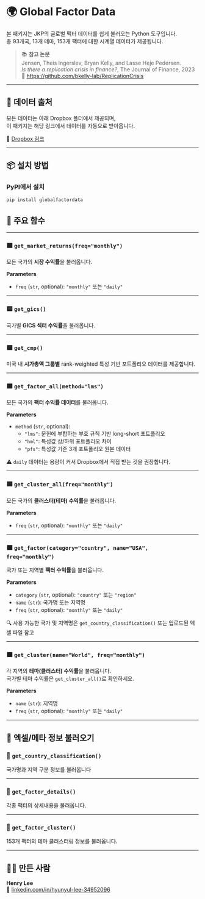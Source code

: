 # 🌍 Global Factor Data

본 패키지는 JKP의 글로벌 팩터 데이터를 쉽게 불러오는 Python 도구입니다.  
총 93개국, 13개 테마, 153개 팩터에 대한 시계열 데이터가 제공됩니다.

> 📚 **참고 논문**  
> Jensen, Theis Ingerslev, Bryan Kelly, and Lasse Heje Pedersen.  
> _Is there a replication crisis in finance?_, The Journal of Finance, 2023  
> 🔗 https://github.com/bkelly-lab/ReplicationCrisis

---

## 📁 데이터 출처

모든 데이터는 아래 Dropbox 폴더에서 제공되며,  
이 패키지는 해당 링크에서 데이터를 자동으로 받아옵니다.

📂 [Dropbox 링크](https://www.dropbox.com/scl/fo/zxha6i1zcjzx8a3mb2372/AN9kkos5H5UjjXUOqW3EuDs?rlkey=i3wkvrjbadft6hld863571dol&dl=0)

---

## 📦 설치 방법

### PyPI에서 설치

```bash
pip install globalfactordata
```

## 🔧 주요 함수

---

### 🟦 `get_market_returns(freq="monthly")`

모든 국가의 **시장 수익률**을 불러옵니다.

**Parameters**
- `freq` (`str`, optional): `"monthly"` 또는 `"daily"`

---

### 🟨 `get_gics()`

국가별 **GICS 섹터 수익률**을 불러옵니다.

---

### 🟩 `get_cmp()`

미국 내 **시가총액 그룹별** rank-weighted 특성 기반 포트폴리오 데이터를 제공합니다.

---

### 🟪 `get_factor_all(method="lms")`

모든 국가의 **팩터 수익률 데이터**를 불러옵니다.

**Parameters**
- `method` (`str`, optional):  
  - `"lms"`: 문헌에 부합하는 부호 규칙 기반 long-short 포트폴리오  
  - `"hml"`: 특성값 상/하위 포트폴리오 차이  
  - `"pfs"`: 특성값 기준 3개 포트폴리오 원본 데이터

⚠️ `daily` 데이터는 용량이 커서 Dropbox에서 직접 받는 것을 권장합니다.

---

### 🟥 `get_cluster_all(freq="monthly")`

모든 국가의 **클러스터(테마) 수익률**을 불러옵니다.

**Parameters**
- `freq` (`str`, optional): `"monthly"` 또는 `"daily"`

---

### 🟧 `get_factor(category="country", name="USA", freq="monthly")`

국가 또는 지역별 **팩터 수익률**을 불러옵니다.

**Parameters**
- `category` (`str`, optional): `"country"` 또는 `"region"`
- `name` (`str`): 국가명 또는 지역명
- `freq` (`str`, optional): `"monthly"` 또는 `"daily"`

🔍 사용 가능한 국가 및 지역명은 `get_country_classification()` 또는 업로드된 엑셀 파일 참고

---

### 🟫 `get_cluster(name="World", freq="monthly")`

각 지역의 **테마(클러스터) 수익률**을 불러옵니다.  
국가별 테마 수익률은 `get_cluster_all()`로 확인하세요.

**Parameters**
- `name` (`str`): 지역명
- `freq` (`str`, optional): `"monthly"` 또는 `"daily"`

---

## 📂 엑셀/메타 정보 불러오기

### 📄 `get_country_classification()`

국가명과 지역 구분 정보를 불러옵니다

---

### 📄 `get_factor_details()`

각종 팩터의 상세내용을 불러옵니다.

---

### 📄 `get_factor_cluster()`

153개 팩터의 테마 클러스터링 정보를 불러옵니다.

---

## 🙋‍♂️ 만든 사람

**Henry Lee**  
🔗 [linkedin.com/in/hyunyul-lee-34952096](https://www.linkedin.com/in/hyunyul-lee-34952096/)